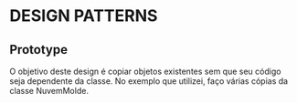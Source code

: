 ﻿# DESIGN PATTERNS

## Prototype

O objetivo deste design é copiar objetos existentes sem que seu código seja dependente da classe. No exemplo que utilizei, faço várias cópias da classe NuvemMolde.
